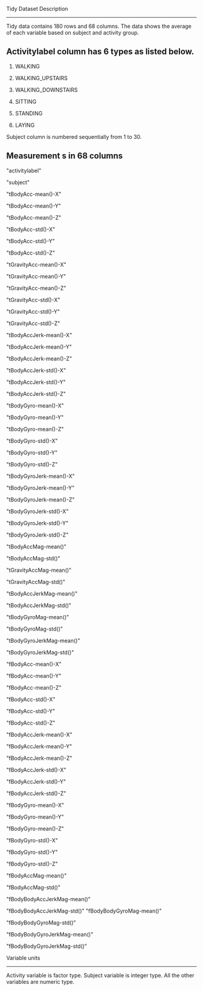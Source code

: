 Tidy Dataset Description

---------------------------------

Tidy data contains 180 rows and 68 columns.  The data shows the average of each variable based on subject and activity group.






Activitylabel column has 6 types as listed below.
--------------------------------------------------------------------
1. WALKING

2. WALKING_UPSTAIRS

3. WALKING_DOWNSTAIRS

4. SITTING

5. STANDING
6. LAYING



Subject column is numbered sequentially from 1 to 30. 



Measurement
s in 68 columns
--------------------------------------
"activitylabel"

"subject"

"tBodyAcc-mean()-X"

"tBodyAcc-mean()-Y"

"tBodyAcc-mean()-Z"

"tBodyAcc-std()-X"

"tBodyAcc-std()-Y"

"tBodyAcc-std()-Z"

"tGravityAcc-mean()-X"

"tGravityAcc-mean()-Y"

"tGravityAcc-mean()-Z"

"tGravityAcc-std()-X"

"tGravityAcc-std()-Y"

"tGravityAcc-std()-Z"

"tBodyAccJerk-mean()-X"

"tBodyAccJerk-mean()-Y"

"tBodyAccJerk-mean()-Z"

"tBodyAccJerk-std()-X"

"tBodyAccJerk-std()-Y"

"tBodyAccJerk-std()-Z"

"tBodyGyro-mean()-X"

"tBodyGyro-mean()-Y"

"tBodyGyro-mean()-Z"

"tBodyGyro-std()-X"

"tBodyGyro-std()-Y"

"tBodyGyro-std()-Z"

"tBodyGyroJerk-mean()-X"

"tBodyGyroJerk-mean()-Y"

"tBodyGyroJerk-mean()-Z"

"tBodyGyroJerk-std()-X"

"tBodyGyroJerk-std()-Y"

"tBodyGyroJerk-std()-Z"

"tBodyAccMag-mean()"

"tBodyAccMag-std()"

"tGravityAccMag-mean()"

"tGravityAccMag-std()"

"tBodyAccJerkMag-mean()"

"tBodyAccJerkMag-std()"

"tBodyGyroMag-mean()"

"tBodyGyroMag-std()"

"tBodyGyroJerkMag-mean()"

"tBodyGyroJerkMag-std()"

"fBodyAcc-mean()-X"

"fBodyAcc-mean()-Y"

"fBodyAcc-mean()-Z"

"fBodyAcc-std()-X"

"fBodyAcc-std()-Y"

"fBodyAcc-std()-Z"

"fBodyAccJerk-mean()-X"

"fBodyAccJerk-mean()-Y"

"fBodyAccJerk-mean()-Z"

"fBodyAccJerk-std()-X"

"fBodyAccJerk-std()-Y"

"fBodyAccJerk-std()-Z"

"fBodyGyro-mean()-X"

"fBodyGyro-mean()-Y"

"fBodyGyro-mean()-Z"

"fBodyGyro-std()-X"

"fBodyGyro-std()-Y"

"fBodyGyro-std()-Z"

"fBodyAccMag-mean()"

"fBodyAccMag-std()"

"fBodyBodyAccJerkMag-mean()"

"fBodyBodyAccJerkMag-std()"
"fBodyBodyGyroMag-mean()"

"fBodyBodyGyroMag-std()"

"fBodyBodyGyroJerkMag-mean()"

"fBodyBodyGyroJerkMag-std()"



Variable units

------------------
Activity variable is factor type. Subject variable is integer type. All the other variables are numeric type.
